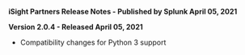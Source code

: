 **iSight Partners Release Notes - Published by Splunk April 05, 2021**


**Version 2.0.4 - Released April 05, 2021**

* Compatibility changes for Python 3 support

